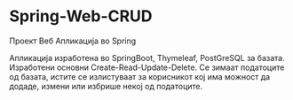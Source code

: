 # Spring-Web-CRUD

Проект Веб Апликација во Spring

Апликација изработена во SpringBoot, Thymeleaf, PostGreSQL за базата. Изработени основни Create-Read-Update-Delete. Се зимаат податоците од базата, истите се излистуваат за корисникот кој има можност да додаде, измени или избрише некој од податоците.
